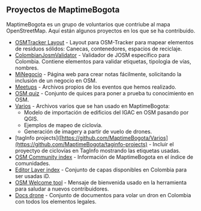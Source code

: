 ## Proyectos de MaptimeBogota

MaptimeBogota es un grupo de voluntarios que contriube al mapa OpenStreetMap. Aquí están algunos proyectos en los que se ha contribuido.

* [OSMTracker Layout](https://github.com/MaptimeBogota/osmtracker-android-layouts) - Layout para OSM-Tracker para mapear elementos de residuos sólidos: Canecas, contenedores, espacios de reciclaje.
* [ColombianJosmValidator](https://github.com/MaptimeBogota/ColombianJosmValidator) - Validador de JOSM específico para Colombia. Contiene elementos para validar etiquetas, tipologìa de vías, nombres.
* [MiNegocio](https://github.com/MaptimeBogota/minegocio) - Página web para crear notas fácilmente, solicitando la inclusión de un negocio en OSM.
* [Meetups](https://github.com/MaptimeBogota/MeetUps) - Archivos propios de los eventos que hemos realizado.
* [OSM quiz](https://github.com/MaptimeBogota/OSM-quiz) - Conjunto de quices para poner a prueba tu conocimiento en OSM.
* [Varios](https://github.com/MaptimeBogota/Varios) - Archivos varios que se han usado en MaptimeBogota:
  * Modelo de importación de edificios del IGAC en OSM pasando por QGIS.
  * Ejemplos de mapeo de ciclovía.
  * Generación de imagery a partir de vuelo de drones.
* [tagInfo projects]([https://github.com/MaptimeBogota/Varios](https://github.com/MaptimeBogota/taginfo-projects) - Incluir el proyectyo de ciclovías en TagInfo mostrando las etiquetas usadas.
* [OSM Community index](https://github.com/MaptimeBogota/osm-community-index) - Información de MaptimeBogota en el índice de comunidades.
* [Editor Layer index](https://github.com/MaptimeBogota/editor-layer-index) - Conjunto de capas disponibles en Colombia para ser usadas iD.
* [OSM Welcome tool](https://github.com/MaptimeBogota/osm-welcome-tool) - Mensaje de bienvenida usado en la herramienta para saludar a nuevos contribuidores.
* [Docs drone](https://github.com/MaptimeBogota/docsDrone) - Conjunto de documentos para volar un dron en Colombia con todos los elementos legales.
